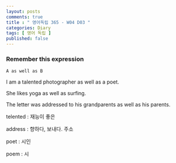 ```yaml
---
layout: posts
comments: true
title : " 영어독립 365 - W04 D03 "
categories: Diary
tags: [ 영어 독립 ]
published: false
---
```


### Remember this expression

```
A as well as B
```

I am a talented photographer as well as a poet.

She likes yoga as well as surfing.

The letter was addressed to his grandparents as well as his parents.

telented
 : 재능이 좋은

address
 : 향하다, 보내다.
   주소

poet
 : 시인

poem
 : 시


